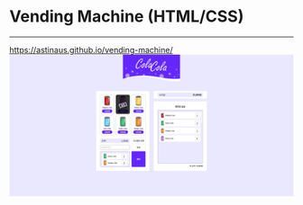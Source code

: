 # Vending Machine (HTML/CSS)

---


https://astinaus.github.io/vending-machine/
![벤딩머신](./img/readme.png "벤딩머신")

